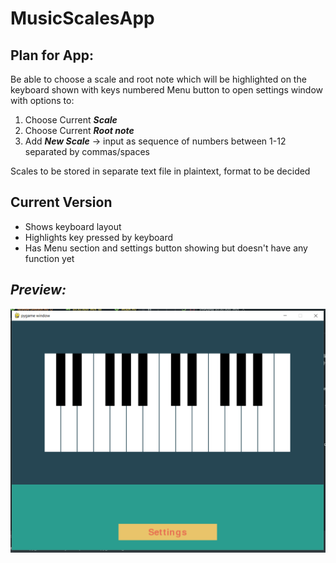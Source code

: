 # MusicScalesApp
## Plan for App:
Be able to choose a scale and root note which will be highlighted on the keyboard shown with keys numbered
Menu button to open settings window with options to:  
1. Choose Current **_Scale_**
2. Choose Current **_Root note_**
3. Add **_New Scale_** -> input as sequence of numbers between 1-12 separated by commas/spaces  

Scales to be stored in separate text file in plaintext, format to be decided

## Current Version
* Shows keyboard layout
* Highlights key pressed by keyboard 
* Has Menu section and settings button showing but doesn't have any function yet

## _Preview:_
![PreviewOfApp](AppPreview.PNG)